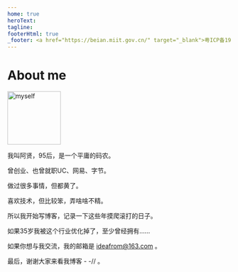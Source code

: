 ```yaml
---
home: true
heroText: 
tagline: 
footerHtml: true
_footer: <a href="https://beian.miit.gov.cn/" target="_blank">粤ICP备19020295号</a>
---
```


# About me
<img src="/images/myself.jpeg" alt="myself" width="120" style="" />

我叫阿贤，95后，是一个平庸的码农。

曾创业、也曾就职UC、网易、字节。

做过很多事情，但都黄了。

喜欢技术，但比较笨，弄啥啥不精。

所以我开始写博客，记录一下这些年摸爬滚打的日子。

如果35岁我被这个行业优化掉了，至少曾经拥有……

如果你想与我交流，我的邮箱是 ideafrom@163.com 。

最后，谢谢大家来看我博客 - -// 。
